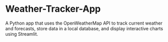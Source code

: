 # Weather-Tracker-App
A Python app that uses the OpenWeatherMap API to track current weather and forecasts, store data in a local database, and display interactive charts using Streamlit.
